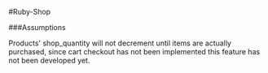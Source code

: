 #Ruby-Shop

###Assumptions

Products' shop_quantity will not decrement until items are actually purchased,
since cart checkout has not been implemented this feature has not
been developed yet.
